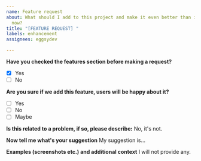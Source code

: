 ```yaml
---
name: Feature request
about: What should I add to this project and make it even better than it is right
  now?
title: "[FEATURE REQUEST] "
labels: enhancement
assignees: eggsydev

---
```


**Have you checked the features section before making a request?**
- [x] Yes
- [ ] No

**Are you sure if we add this feature, users will be happy about it?**
- [ ] Yes
- [ ] No
- [ ] Maybe

**Is this related to a problem, if so, please describe:**
No, it's not.

**Now tell me what's your suggestion**
My suggestion is...

**Examples (screenshots etc.) and additional context**
I will not provide any.
